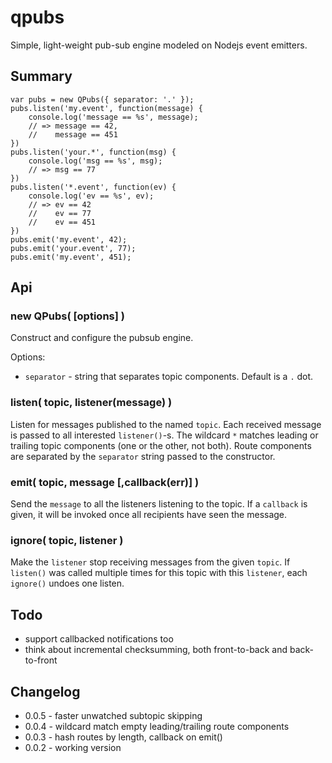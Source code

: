 qpubs
=====

Simple, light-weight pub-sub engine modeled on Nodejs event emitters.

Summary
-------

    var pubs = new QPubs({ separator: '.' });
    pubs.listen('my.event', function(message) {
        console.log('message == %s', message);
        // => message == 42,
        //    message == 451
    })
    pubs.listen('your.*', function(msg) {
        console.log('msg == %s', msg);
        // => msg == 77
    })
    pubs.listen('*.event', function(ev) {
        console.log('ev == %s', ev);
        // => ev == 42
        //    ev == 77
        //    ev == 451
    })
    pubs.emit('my.event', 42);
    pubs.emit('your.event', 77);
    pubs.emit('my.event', 451);


Api
---

### new QPubs( [options] )

Construct and configure the pubsub engine.

Options:
- `separator` - string that separates topic components.  Default is a `.` dot.

### listen( topic, listener(message) )

Listen for messages published to the named `topic`.  Each received message is passed to all
interested `listener()`-s.  The wildcard `*` matches leading or trailing topic components
(one or the other, not both).  Route components are separated by the `separator` string passed to the
constructor.

### emit( topic, message [,callback(err)] )

Send the `message` to all the listeners listening to the topic.  If a `callback` is given,
it will be invoked once all recipients have seen the message.

### ignore( topic, listener )

Make the `listener` stop receiving messages from the given `topic`.  If `listen()` was called
multiple times for this topic with this `listener`, each `ignore()` undoes one listen.


<!--
Features
--------

- non-blocking: messages are accepted immediately, without blocking the sender
- durable: message sends survive a server crash, once acknowledged they will be sent
- preserves work: listeners are guaranteed to be notified at least once for each message
  (ie, messages do not disappear during a crash)
- routes are strings
- wildcard `*` prefix / suffix route component matching


Service Api
-----------

### server = qpubs.createServer( options )

### server.listen( port|options [,callback] )

### server.close( [callback] )

### Server Http Routes

- /listen?route
- /once?route
- /ignore?route
- /emit?route,value

### Server Qrpc Routes

    qrpc.connect(port, host, function() {
        qrpc.call('listen', function(err, msg) {
            console.log("received message:", msg);
            // => "received message: test message"
        })
        qrpc.call('emit', route, function(err) {
            // message sent
        })
    }


Design Notes
------------

- modified qrpc: checkpoint received line(s) before decoding (needs hook to access to line)
- need calls to addListener, removeListener, once, emit
- call to listenExclusive to be the only receipient of the message (ie, queue of workers waiting for work; server chooses worker)
- assumption is that most/all communication will be point-to-point, so no broadcast optimizations (ie, let bcast be O(n))
- all messages must be tagged with a unique id, saved to journal-in with id, saved to journal-out with id
  (after crash, restart loads the journal-in, subtracts journal-out, and re-processes the difference)
- journal is written in small bursts under an flock mutex
- ? limit on max payload? (ties up journal, etc)
- checkoint journal in batches every .01 sec
- acknowledge emit call after checkpoint
- messages are matched by a prefix/suffix matcher (build two matching regexes, keep in prefix hash/suffix hash)
- need a source of very very fast ids, ?faster than mongoid-js? (internal to the server, for call tracking -- use the message id?)
-->


Todo
----

- support callbacked notifications too
- think about incremental checksumming, both front-to-back and back-to-front


Changelog
---------

- 0.0.5 - faster unwatched subtopic skipping
- 0.0.4 - wildcard match empty leading/trailing route components
- 0.0.3 - hash routes by length, callback on emit()
- 0.0.2 - working version
